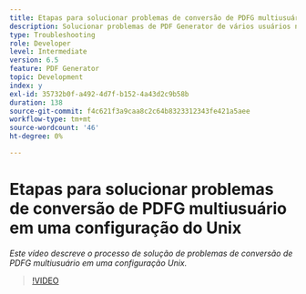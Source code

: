 ```yaml
---
title: Etapas para solucionar problemas de conversão de PDFG multiusuário em uma configuração do Unix
description: Solucionar problemas de PDF Generator de vários usuários na configuração do UNIX.
type: Troubleshooting
role: Developer
level: Intermediate
version: 6.5
feature: PDF Generator
topic: Development
index: y
exl-id: 35732b0f-a492-4d7f-b152-4a43d2c9b58b
duration: 138
source-git-commit: f4c621f3a9caa8c2c64b8323312343fe421a5aee
workflow-type: tm+mt
source-wordcount: '46'
ht-degree: 0%

---
```



# Etapas para solucionar problemas de conversão de PDFG multiusuário em uma configuração do Unix

*Este vídeo descreve o processo de solução de problemas de conversão de PDFG multiusuário em uma configuração Unix.*

>[!VIDEO](https://video.tv.adobe.com/v/335549?quality=12&learn=on)
